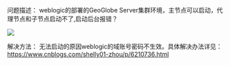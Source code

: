 问题描述：
weblogic的部署的GeoGlobe Server集群环境，主节点可以启动，代理节点和子节点启动不了,启动后台报错？


![](picture/1.png)


解决方法：
无法启动的原因weblogic的域账号密码不生效。具体解决办法详见：
https://www.cnblogs.com/shelly01-zhou/p/6210736.html

